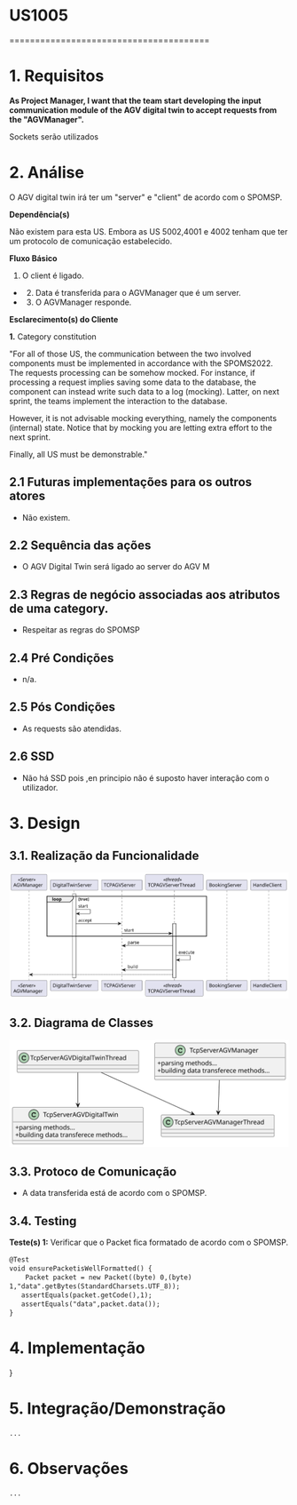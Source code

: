 # US1005
=======================================


# 1. Requisitos

**As Project Manager, I want that the team start developing the input communication module of the AGV digital twin to accept requests from the "AGVManager".**

Sockets serão utilizados

# 2. Análise

O AGV digital twin irá ter um "server" e "client" de acordo com o SPOMSP.

**Dependência(s)**

Não existem para esta US. Embora as US 5002,4001 e 4002 tenham que ter um protocolo de comunicação estabelecido. 

**Fluxo Básico**

1. O client é ligado.

- 2. Data é transferida para o AGVManager que é um server.

- 3. O AGVManager responde.

**Esclarecimento(s) do Cliente**

**1.** Category constitution


"For all of those US, the communication between the two involved components must be implemented in accordance with the SPOMS2022. The requests processing can be somehow mocked. For instance, if processing a request implies saving some data to the database, the component can instead write such data to a log (mocking). Latter, on next sprint, the teams implement the interaction to the database.

However, it is not advisable mocking everything, namely the components (internal) state. Notice that by mocking you are letting extra effort to the next sprint.

Finally, all US must be demonstrable."


## 2.1 Futuras implementações para os outros atores

* Não existem.

## 2.2 Sequência das ações

* O AGV Digital Twin será ligado ao server do AGV M

## 2.3 Regras de negócio associadas aos atributos de uma category.

* Respeitar as regras do SPOMSP

## 2.4 Pré Condições

* n/a.

## 2.5 Pós Condições

* As requests são atendidas.

## 2.6 SSD

* Não há SSD pois ,en principio não é suposto haver interação com o utilizador.
# 3. Design

## 3.1. Realização da Funcionalidade

![SD_5001](Diagramas/US5001_SD.svg)


## 3.2. Diagrama de Classes

![CD_1005](Diagramas/US5001_CD.svg)


## 3.3. Protoco de Comunicação

* A data transferida está de acordo com o SPOMSP.


## 3.4. Testing

**Teste(s) 1:** Verificar que o Packet fica formatado de acordo com o SPOMSP.

    @Test
    void ensurePacketisWellFormatted() {
        Packet packet = new Packet((byte) 0,(byte) 1,"data".getBytes(StandardCharsets.UTF_8));
       assertEquals(packet.getCode(),1);
       assertEquals("data",packet.data());
    }


# 4. Implementação

   
}

# 5. Integração/Demonstração

    ...
# 6. Observações

    ...